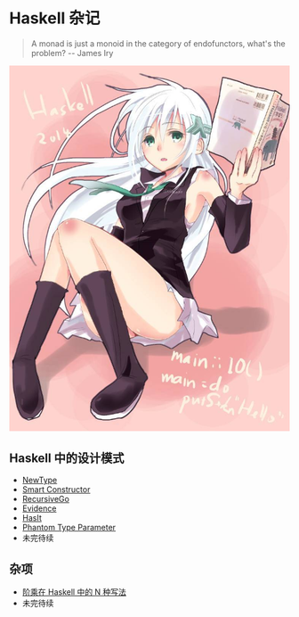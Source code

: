 # Haskell 杂记

> A monad is just a monoid in the category of endofunctors, what's the problem? 
> -- James Iry

![](./pics/haskell.jpg)

## Haskell 中的设计模式

* [NewType](./docs/NewType.md)
* [Smart Constructor](./docs/Smart%20Constructor.md)
* [RecursiveGo](./docs/RecursiveGo.md)
* [Evidence](./docs/Evidence.md)
* [HasIt](./docs/HasIt.md)
* [Phantom Type Parameter](./docs/Phantom%20Type%20Parameter.md)
* 未完待续

## 杂项

* [阶乘在 Haskell 中的 N 种写法](./docs/Factorial.md)
* 未完待续
